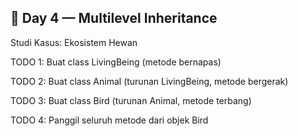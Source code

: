## 🎯 Day 4 — Multilevel Inheritance

Studi Kasus: Ekosistem Hewan

TODO 1: Buat class LivingBeing (metode bernapas)

TODO 2: Buat class Animal (turunan LivingBeing, metode bergerak)

TODO 3: Buat class Bird (turunan Animal, metode terbang)

TODO 4: Panggil seluruh metode dari objek Bird